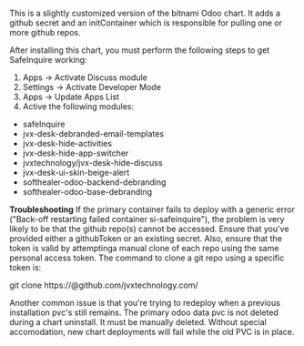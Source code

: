 This is a slightly customized version of the bitnami Odoo chart. It adds a github secret and an initContainer which is responsible for pulling one or more github repos.

After installing this chart, you must perform the following steps to get SafeInquire working:

1. Apps -> Activate Discuss module
2. Settings -> Activate Developer Mode
3. Apps -> Update Apps List
4. Active the following modules:
  - safeInquire
  - jvx-desk-debranded-email-templates
  - jvx-desk-hide-activities
  - jvx-desk-hide-app-switcher
  - jvxtechnology/jvx-desk-hide-discuss
  - jvx-desk-ui-skin-beige-alert
  - softhealer-odoo-backend-debranding
  - softhealer-odoo-base-debranding

**Troubleshooting**
If the primary container fails to deploy with a generic error ("Back-off restarting failed container si-safeinquire"), the problem is very likely to be that the github repo(s) cannot be accessed. Ensure that you've provided either a githubToken or an existing secret. Also, ensure that the token is valid by attemptinga manual clone of each repo using the same personal access token. The command to clone a git repo using a specific token is:

  git clone https://<github token>@github.com/jvxtechnology.com/<repo>


Another common issue is that you're trying to redeploy when a previous installation pvc's still remains. The primary odoo data pvc is not deleted during a chart uninstall. It must be manually deleted. Without special accomodation, new chart deployments will fail while the old PVC is in place.
